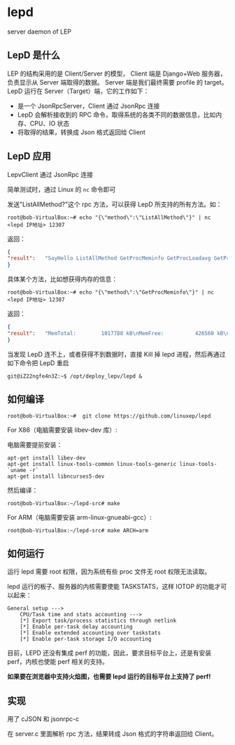 # lepd

server daemon of LEP


## LepD 是什么


LEP 的结构采用的是 Client/Server 的模型， Client 端是 Django+Web 服务器，负责显示从 Server 端取得的数据。 Server 端是我们最终需要 profile 的 target。 LepD 运行在 Server（Target）端，它的工作如下：

- 是一个 JsonRpcServer，Client 通过 JsonRpc 连接
- LepD 会解析接收到的 RPC 命令，取得系统的各类不同的数据信息，比如内存、CPU、IO 状态
- 将取得的结果，转换成 Json 格式返回给 Client

## LepD 应用


LepvClient 通过 JsonRpc 连接

简单测试时，通过 Linux 的 `nc` 命令即可

发送"ListAllMethod?"这个 rpc 方法，可以获得 LepD 所支持的所有方法。如：

```console
root@bob-VirtualBox:~# echo "{\"method\":\"ListAllMethod\"}" | nc <lepd IP地址> 12307
```

返回：

```json
{
"result":	"SayHello ListAllMethod GetProcMeminfo GetProcLoadavg GetProcVmstat GetProcZoneinfo GetProcBuddyinfo GetProcCpuinfo GetProcSlabinfo GetProcSwaps GetProcInterrupts GetProcSoftirqs GetProcDiskstats GetProcVersion GetProcStat GetProcModules GetCmdFree GetCmdProcrank GetCmdIostat GetCmdVmstat GetCmdTop GetCmdTopH GetCmdIotop GetCmdSmem GetCmdDmesg lepdendstring"
}
```

具体某个方法，比如想获得内存的信息：

```console
root@bob-VirtualBox:~# echo "{\"method\":\"GetProcMeminfo\"}" | nc <lepd IP地址> 12307
```

返回：

```json
{
"result":	"MemTotal:        1017788 kB\nMemFree:          426560 kB\nBuffers:           77080 kB\nCached:           231968 kB\nSwapCached:            0 kB\nActive:           342212 kB\nInactive:         172488 kB\nActive(anon):     207000 kB\nInactive(anon):    11256 kB\nActive(file):     135212 kB\nInactive(file):   161232 kB\nUnevictable:           0 kB\nMlocked:               0 kB\nSwapTotal:             0 kB\nSwapFree:              0 kB\nDirty:                92 kB\nWriteback:             0 kB\nAnonPages:        205652 kB\nMapped:            40480 kB\nShmem:             12608 kB\nSlab:              50868 kB\nSReclaimable:      39328 kB\nSUnreclaim:        11540 kB\nKernelStack:        1336 kB\nPageTables:         6768 kB\nNFS_Unstable:          0 kB\nBounce:                0 kB\nWritebackTmp:          0 kB\nCommitLimit:      508892 kB\nCommitted_AS:     947444 kB\nVmallocTotal:   34359738367 kB\nVmallocUsed:        8796 kB\nVmallocChunk:   34359721724 kB\nHardwareCorrupted:     0 kB\nAnonHugePages:     67584 kB\nHugePages_Total:       0\nHugePages_Free:        0\nHugePages_Rsvd:        0\nHugePages_Surp:        0\nHugepagesize:       2048 kB\nDirectMap4k:       63360 kB\nDirectMap2M:      985088 kB\nDirectMap1G:           0 kB\nlepdendstring"
}
```

当发现 LepD 连不上，或者获得不到数据时，直接 Kill 掉 lepd 进程，然后再通过如下命令把 LepD 重启

```console
git@iZ22ngfe4n3Z:~$ /opt/deploy_lepv/lepd &
```


## 如何编译

```console
root@bob-VirtualBox:~#  git clone https://github.com/linuxep/lepd
```

For X86（电脑需要安装 libev-dev 库）:

电脑需要提前安装：

```shell
apt-get install libev-dev 
apt-get install linux-tools-common linux-tools-generic linux-tools-`uname -r`
apt-get install libncurses5-dev
```

然后编译：

```console
root@bob-VirtualBox:~/lepd-src# make
```

For ARM（电脑需要安装 arm-linux-gnueabi-gcc）:

```console
root@bob-VirtualBox:~/lepd-src# make ARCH=arm 
```


## 如何运行

运行 lepd 需要 root 权限，因为系统有些 proc 文件无 root 权限无法读取。

lepd 运行的板子、服务器的内核需要使能 TASKSTATS，这样 IOTOP 的功能才可以起来：

```
General setup --->
    CPU/Task time and stats accounting --->
    [*] Export task/process statistics through netlink
    [*] Enable per-task delay accounting
    [*] Enable extended accounting over taskstats
    [*] Enable per-task storage I/O accounting
```

目前，LEPD 还没有集成 perf 的功能，因此，要求目标平台上，还是有安装 perf，内核也使能 perf 相关的支持。

**如果要在浏览器中支持火焰图，也需要 lepd 运行的目标平台上支持了 perf!**

## 实现

用了 cJSON 和 jsonrpc-c

在 server.c 里面解析 rpc 方法，结果转成 Json 格式的字符串返回给 Client。

